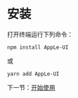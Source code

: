 # 安装

打开终端运行下列命令：

```
npm install AppLe-UI
```

或

```
yarn add AppLe-UI
```

下一节：[开始使用](#/doc/get-start)
